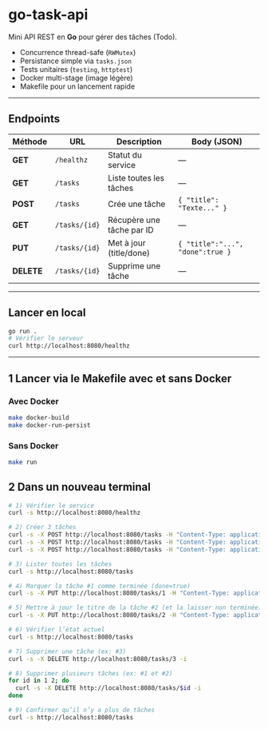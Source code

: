# go-task-api

Mini API REST en **Go** pour gérer des tâches (Todo).

- Concurrence thread-safe (`RWMutex`)
- Persistance simple via `tasks.json`
- Tests unitaires (`testing`, `httptest`)
- Docker multi-stage (image légère)
- Makefile pour un lancement rapide

---

## Endpoints

| Méthode    | URL           | Description               | Body (JSON)                      |
| ---------- | ------------- | ------------------------- | -------------------------------- |
| **GET**    | `/healthz`    | Statut du service         | —                                |
| **GET**    | `/tasks`      | Liste toutes les tâches   | —                                |
| **POST**   | `/tasks`      | Crée une tâche            | `{ "title": "Texte..." }`        |
| **GET**    | `/tasks/{id}` | Récupère une tâche par ID | —                                |
| **PUT**    | `/tasks/{id}` | Met à jour (title/done)   | `{ "title":"...", "done":true }` |
| **DELETE** | `/tasks/{id}` | Supprime une tâche        | —                                |

---

## Lancer en local

```bash
go run .
# Vérifier le serveur
curl http://localhost:8080/healthz
```

---

## 1 Lancer via le Makefile avec et sans Docker

### Avec Docker

```bash
make docker-build
make docker-run-persist
```

### Sans Docker

```bash
make run
```

## 2 Dans un nouveau terminal

```bash
# 1) Vérifier le service
curl -s http://localhost:8080/healthz

# 2) Créer 3 tâches
curl -s -X POST http://localhost:8080/tasks -H "Content-Type: application/json" -d '{"title":"Implémentation du server"}'
curl -s -X POST http://localhost:8080/tasks -H "Content-Type: application/json" -d '{"title":"Écrire des tests"}'
curl -s -X POST http://localhost:8080/tasks -H "Content-Type: application/json" -d '{"title":"Dockeriser le projet"}'

# 3) Lister toutes les tâches
curl -s http://localhost:8080/tasks

# 4) Marquer la tâche #1 comme terminée (done=true)
curl -s -X PUT http://localhost:8080/tasks/1 -H "Content-Type: application/json" -d '{"done":true}'

# 5) Mettre à jour le titre de la tâche #2 (et la laisser non terminée)
curl -s -X PUT http://localhost:8080/tasks/2 -H "Content-Type: application/json" -d '{"title":"Écrire des tests (unitaires)"}'

# 6) Vérifier l’état actuel
curl -s http://localhost:8080/tasks

# 7) Supprimer une tâche (ex: #3)
curl -s -X DELETE http://localhost:8080/tasks/3 -i

# 8) Supprimer plusieurs tâches (ex: #1 et #2)
for id in 1 2; do
  curl -s -X DELETE http://localhost:8080/tasks/$id -i
done

# 9) Confirmer qu’il n’y a plus de tâches
curl -s http://localhost:8080/tasks
```
